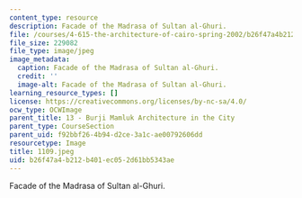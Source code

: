 ```yaml
---
content_type: resource
description: Facade of the Madrasa of Sultan al-Ghuri.
file: /courses/4-615-the-architecture-of-cairo-spring-2002/b26f47a4b212b401ec052d61bb5343ae_1109.jpeg
file_size: 229082
file_type: image/jpeg
image_metadata:
  caption: Facade of the Madrasa of Sultan al-Ghuri.
  credit: ''
  image-alt: Facade of the Madrasa of Sultan al-Ghuri.
learning_resource_types: []
license: https://creativecommons.org/licenses/by-nc-sa/4.0/
ocw_type: OCWImage
parent_title: 13 - Burji Mamluk Architecture in the City
parent_type: CourseSection
parent_uid: f92bbf26-4b94-d2ce-3a1c-ae00792606dd
resourcetype: Image
title: 1109.jpeg
uid: b26f47a4-b212-b401-ec05-2d61bb5343ae
---
```

Facade of the Madrasa of Sultan al-Ghuri.